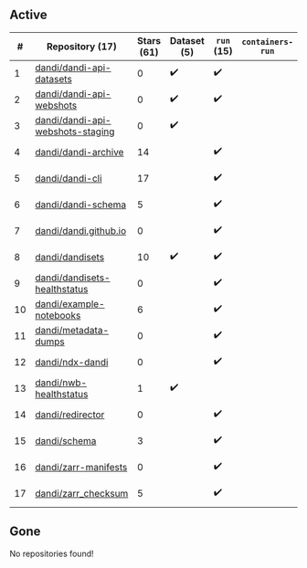 ## Active
| # | Repository (17) | Stars (61) | Dataset (5) | `run` (15) | `containers-run` | Last Modified |
| --- | --- | --- | --- | --- | --- | --- |
| 1 | [dandi/dandi-api-datasets](https://github.com/dandi/dandi-api-datasets) | 0 | :heavy_check_mark: | :heavy_check_mark: |  | 2021-05-10 18:39:55+00:00 |
| 2 | [dandi/dandi-api-webshots](https://github.com/dandi/dandi-api-webshots) | 0 | :heavy_check_mark: | :heavy_check_mark: |  | 2023-09-27 12:53:14+00:00 |
| 3 | [dandi/dandi-api-webshots-staging](https://github.com/dandi/dandi-api-webshots-staging) | 0 | :heavy_check_mark: |  |  | 2021-12-20 08:47:12+00:00 |
| 4 | [dandi/dandi-archive](https://github.com/dandi/dandi-archive) | 14 |  | :heavy_check_mark: |  | 2024-02-02 00:35:22+00:00 |
| 5 | [dandi/dandi-cli](https://github.com/dandi/dandi-cli) | 17 |  | :heavy_check_mark: |  | 2024-02-01 19:38:35+00:00 |
| 6 | [dandi/dandi-schema](https://github.com/dandi/dandi-schema) | 5 |  | :heavy_check_mark: |  | 2024-01-30 21:43:22+00:00 |
| 7 | [dandi/dandi.github.io](https://github.com/dandi/dandi.github.io) | 0 |  | :heavy_check_mark: |  | 2023-11-17 20:09:52+00:00 |
| 8 | [dandi/dandisets](https://github.com/dandi/dandisets) | 10 | :heavy_check_mark: | :heavy_check_mark: |  | 2024-01-23 20:04:25+00:00 |
| 9 | [dandi/dandisets-healthstatus](https://github.com/dandi/dandisets-healthstatus) | 0 |  | :heavy_check_mark: |  | 2024-01-23 16:32:33+00:00 |
| 10 | [dandi/example-notebooks](https://github.com/dandi/example-notebooks) | 6 |  | :heavy_check_mark: |  | 2024-01-20 02:08:20+00:00 |
| 11 | [dandi/metadata-dumps](https://github.com/dandi/metadata-dumps) | 0 |  | :heavy_check_mark: |  | 2020-02-29 02:42:42+00:00 |
| 12 | [dandi/ndx-dandi](https://github.com/dandi/ndx-dandi) | 0 |  | :heavy_check_mark: |  | 2020-02-06 17:21:35+00:00 |
| 13 | [dandi/nwb-healthstatus](https://github.com/dandi/nwb-healthstatus) | 1 | :heavy_check_mark: |  |  | 2023-11-09 22:05:52+00:00 |
| 14 | [dandi/redirector](https://github.com/dandi/redirector) | 0 |  | :heavy_check_mark: |  | 2023-05-22 15:33:18+00:00 |
| 15 | [dandi/schema](https://github.com/dandi/schema) | 3 |  | :heavy_check_mark: |  | 2024-01-30 21:43:22+00:00 |
| 16 | [dandi/zarr-manifests](https://github.com/dandi/zarr-manifests) | 0 |  | :heavy_check_mark: |  | 2024-01-31 16:42:22+00:00 |
| 17 | [dandi/zarr_checksum](https://github.com/dandi/zarr_checksum) | 5 |  | :heavy_check_mark: |  | 2024-01-23 18:08:29+00:00 |

## Gone
No repositories found!
